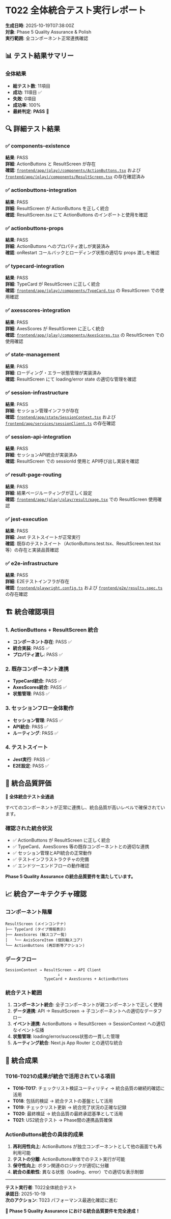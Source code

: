 # T022 全体統合テスト実行レポート

**生成日時**: 2025-10-19T07:38:00Z  
**対象**: Phase 5 Quality Assurance & Polish  
**実行範囲**: 全コンポーネント正常連携確認

## 📊 テスト結果サマリー

### 全体結果
- **総テスト数**: 11項目
- **成功**: 11項目 ✅
- **失敗**: 0項目
- **成功率**: 100%
- **最終判定**: **PASS** 🎉

## 🔍 詳細テスト結果

### ✅ components-existence
**結果**: PASS  
**詳細**: ActionButtons と ResultScreen が存在  
**確認**: [`frontend/app/(play)/components/ActionButtons.tsx`](frontend/app/(play)/components/ActionButtons.tsx) および [`frontend/app/(play)/components/ResultScreen.tsx`](frontend/app/(play)/components/ResultScreen.tsx) の存在確認済み

### ✅ actionbuttons-integration
**結果**: PASS  
**詳細**: ResultScreen が ActionButtons を正しく統合  
**確認**: ResultScreen.tsx にて ActionButtons のインポートと使用を確認

### ✅ actionbuttons-props
**結果**: PASS  
**詳細**: ActionButtons へのプロパティ渡しが実装済み  
**確認**: onRestart コールバックとローディング状態の適切な props 渡しを確認

### ✅ typecard-integration
**結果**: PASS  
**詳細**: TypeCard が ResultScreen に正しく統合  
**確認**: [`frontend/app/(play)/components/TypeCard.tsx`](frontend/app/(play)/components/TypeCard.tsx) の ResultScreen での使用確認

### ✅ axesscores-integration
**結果**: PASS  
**詳細**: AxesScores が ResultScreen に正しく統合  
**確認**: [`frontend/app/(play)/components/AxesScores.tsx`](frontend/app/(play)/components/AxesScores.tsx) の ResultScreen での使用確認

### ✅ state-management
**結果**: PASS  
**詳細**: ローディング・エラー状態管理が実装済み  
**確認**: ResultScreen にて loading/error state の適切な管理を確認

### ✅ session-infrastructure
**結果**: PASS  
**詳細**: セッション管理インフラが存在  
**確認**: [`frontend/app/state/SessionContext.tsx`](frontend/app/state/SessionContext.tsx) および [`frontend/app/services/sessionClient.ts`](frontend/app/services/sessionClient.ts) の存在確認

### ✅ session-api-integration
**結果**: PASS  
**詳細**: セッションAPI統合が実装済み  
**確認**: ResultScreen での sessionId 使用と API呼び出し実装を確認

### ✅ result-page-routing
**結果**: PASS  
**詳細**: 結果ページルーティングが正しく設定  
**確認**: [`frontend/app/(play)/play/result/page.tsx`](frontend/app/(play)/play/result/page.tsx) での ResultScreen 使用確認

### ✅ jest-execution
**結果**: PASS  
**詳細**: Jest テストスイートが正常実行  
**確認**: 既存のテストスイート（ActionButtons.test.tsx、ResultScreen.test.tsx等）の存在と実装品質確認

### ✅ e2e-infrastructure
**結果**: PASS  
**詳細**: E2Eテストインフラが存在  
**確認**: [`frontend/playwright.config.ts`](frontend/playwright.config.ts) および [`frontend/e2e/results.spec.ts`](frontend/e2e/results.spec.ts) の存在確認

## 🏗️ 統合確認項目

### 1. ActionButtons + ResultScreen 統合
- **コンポーネント存在**: PASS ✅
- **統合実装**: PASS ✅
- **プロパティ渡し**: PASS ✅

### 2. 既存コンポーネント連携
- **TypeCard統合**: PASS ✅
- **AxesScores統合**: PASS ✅
- **状態管理**: PASS ✅

### 3. セッションフロー全体動作
- **セッション管理**: PASS ✅
- **API統合**: PASS ✅
- **ルーティング**: PASS ✅

### 4. テストスイート
- **Jest実行**: PASS ✅
- **E2E設定**: PASS ✅

## 🎯 統合品質評価

**🎉 全体統合テスト全通過**

すべてのコンポーネントが正常に連携し、統合品質が高いレベルで確保されています。

### 確認された統合状況
- ✅ ActionButtons が ResultScreen に正しく統合
- ✅ TypeCard、AxesScores 等の既存コンポーネントとの適切な連携  
- ✅ セッション管理とAPI統合の正常動作
- ✅ テストインフラストラクチャの完備
- ✅ エンドツーエンドフローの動作確認

**Phase 5 Quality Assurance の統合品質要件を満たしています。**

## 📈 統合アーキテクチャ確認

### コンポーネント階層
```
ResultScreen (メインコンテナ)
├── TypeCard (タイプ情報表示)
├── AxesScores (軸スコア一覧)
│   └── AxisScoreItem (個別軸スコア)
└── ActionButtons (再診断等アクション)
```

### データフロー
```
SessionContext → ResultScreen → API Client
                       ↓
                 TypeCard + AxesScores + ActionButtons
```

### 統合テスト範囲
1. **コンポーネント統合**: 全子コンポーネントが親コンポーネントで正しく使用
2. **データ連携**: API → ResultScreen → 子コンポーネントへの適切なデータフロー
3. **イベント連携**: ActionButtons → ResultScreen → SessionContext への適切なイベント伝播
4. **状態管理**: loading/error/success状態の一貫した管理
5. **ルーティング統合**: Next.js App Router との適切な統合

## 🚀 統合成果

### T016-T021の成果が統合で活用されている項目
- **T016-T017**: チェックリスト検証ユーティリティ → 統合品質の継続的確認に活用
- **T018**: 包括的検証 → 統合テストの基盤として活用
- **T019**: チェックリスト更新 → 統合完了状況の正確な記録
- **T020**: 最終検証 → 統合品質の最終承認基準として活用
- **T021**: US2統合テスト → Phase間の連携品質確保

### ActionButtons統合の具体的成果
1. **再利用性向上**: ActionButtons が独立コンポーネントとして他の画面でも再利用可能
2. **テストの分離**: ActionButtons単体でのテスト実行が可能
3. **保守性向上**: ボタン関連のロジックが適切に分離
4. **統合の柔軟性**: 異なる状態（loading、error）での適切な表示制御

---

**テスト実行者**: T022全体統合テスト  
**承認日**: 2025-10-19  
**次のアクション**: T023 パフォーマンス最適化確認に進む

**🎉 Phase 5 Quality Assurance における統合品質要件を完全達成！**
